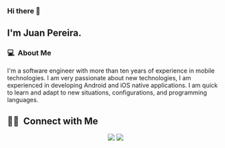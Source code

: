 ### Hi there 👋

## I'm Juan Pereira.

### 💻 &nbsp;About Me 

I'm a software engineer with more than ten years of experience in mobile technologies. I am very passionate about new technologies, I am experienced in developing Android and iOS native applications. I am quick to learn and adapt to new situations, configurations, and programming languages.


##  🤝🏻 &nbsp;Connect with Me

<p align="center">
<a href="https://www.linkedin.com/in/juanmanuelpereira"><img src="https://img.shields.io/badge/-Juan%20Pereira-0077B5?style=flat-square&logo=Linkedin&logoColor=white"/></a>
<a href="mailto:juanmanuel.pereira1@gmail.com"><img src="https://img.shields.io/badge/-juanmanuel.pereira1@gmail.com-D14836?style=flat-square&logo=Gmail&logoColor=white"/></a>

<!--
**cdthomp1/cdthomp1** is a ✨ _special_ ✨ repository because its `README.md` (this file) appears on your GitHub profile.


